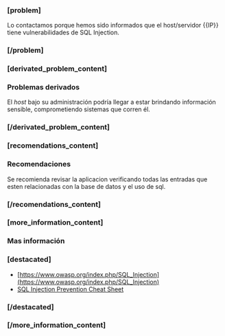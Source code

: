 ### [problem]
Lo contactamos porque hemos sido informados que el host/servidor {{IP}} tiene
vulnerabilidades de SQL Injection.
### [/problem]

### [derivated_problem_content]
### Problemas derivados
El *host* bajo su administración podría llegar a estar brindando información sensible, comprometiendo sistemas que corren él.
### [/derivated_problem_content]

### [recomendations_content]
### Recomendaciones
Se recomienda revisar la aplicacion verificando todas las entradas que esten relacionadas con la base de datos y el uso de sql.
### [/recomendations_content]

### [more_information_content]
### Mas información
### [destacated]
* [https://www.owasp.org/index.php/SQL_Injection](https://www.owasp.org/index.php/SQL_Injection)
* [SQL Injection Prevention Cheat Sheet](https://www.owasp.org/index.php/SQL_Injection_Prevention_Cheat_Sheet)
### [/destacated]

### [/more_information_content]
